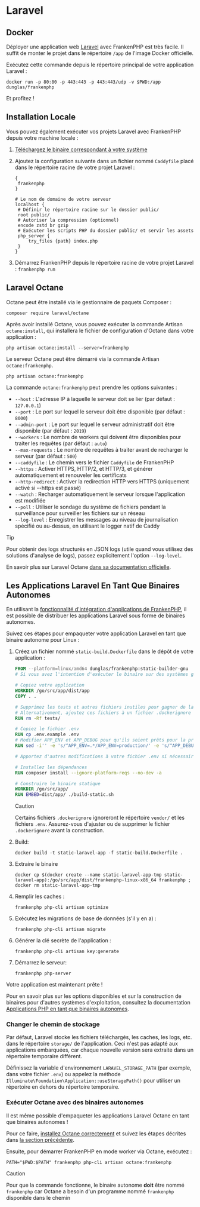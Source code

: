 # Laravel

## Docker

Déployer une application web [Laravel](https://laravel.com) avec FrankenPHP est très facile. Il suffit de monter le projet dans le répertoire `/app` de l'image Docker officielle.

Exécutez cette commande depuis le répertoire principal de votre application Laravel :

```console
docker run -p 80:80 -p 443:443 -p 443:443/udp -v $PWD:/app dunglas/frankenphp
```

Et profitez !

## Installation Locale

Vous pouvez également exécuter vos projets Laravel avec FrankenPHP depuis votre machine locale :

1. [Téléchargez le binaire correspondant à votre système](README.md#binaire-autonome)
2. Ajoutez la configuration suivante dans un fichier nommé `Caddyfile` placé dans le répertoire racine de votre projet Laravel :

   ```caddyfile
   {
   	frankenphp
   }

   # Le nom de domaine de votre serveur
   localhost {
   	# Définir le répertoire racine sur le dossier public/
   	root public/
   	# Autoriser la compression (optionnel)
   	encode zstd br gzip
   	# Exécuter les scripts PHP du dossier public/ et servir les assets
   	php_server {
   		try_files {path} index.php
   	}
   }
   ```

3. Démarrez FrankenPHP depuis le répertoire racine de votre projet Laravel : `frankenphp run`

## Laravel Octane

Octane peut être installé via le gestionnaire de paquets Composer :

```console
composer require laravel/octane
```

Après avoir installé Octane, vous pouvez exécuter la commande Artisan `octane:install`, qui installera le fichier de configuration d'Octane dans votre application :

```console
php artisan octane:install --server=frankenphp
```

Le serveur Octane peut être démarré via la commande Artisan `octane:frankenphp`.

```console
php artisan octane:frankenphp
```

La commande `octane:frankenphp` peut prendre les options suivantes :

- `--host` : L'adresse IP à laquelle le serveur doit se lier (par défaut : `127.0.0.1`)
- `--port` : Le port sur lequel le serveur doit être disponible (par défaut : `8000`)
- `--admin-port` : Le port sur lequel le serveur administratif doit être disponible (par défaut : `2019`)
- `--workers` : Le nombre de workers qui doivent être disponibles pour traiter les requêtes (par défaut : `auto`)
- `--max-requests` : Le nombre de requêtes à traiter avant de recharger le serveur (par défaut : `500`)
- `--caddyfile` : Le chemin vers le fichier `Caddyfile` de FrankenPHP
- `--https` : Activer HTTPS, HTTP/2, et HTTP/3, et générer automatiquement et renouveler les certificats
- `--http-redirect` : Activer la redirection HTTP vers HTTPS (uniquement activé si --https est passé)
- `--watch` : Recharger automatiquement le serveur lorsque l'application est modifiée
- `--poll` : Utiliser le sondage du système de fichiers pendant la surveillance pour surveiller les fichiers sur un réseau
- `--log-level` : Enregistrer les messages au niveau de journalisation spécifié ou au-dessus, en utilisant le logger natif de Caddy

> [!TIP]
> Pour obtenir des logs structurés en JSON logs (utile quand vous utilisez des solutions d'analyse de logs), passez explicitement l'option `--log-level`.

En savoir plus sur Laravel Octane [dans sa documentation officielle](https://laravel.com/docs/octane).

## Les Applications Laravel En Tant Que Binaires Autonomes

En utilisant la [fonctionnalité d'intégration d'applications de FrankenPHP](embed.md), il est possible de distribuer
les applications Laravel sous forme de binaires autonomes.

Suivez ces étapes pour empaqueter votre application Laravel en tant que binaire autonome pour Linux :

1. Créez un fichier nommé `static-build.Dockerfile` dans le dépôt de votre application :

   ```dockerfile
   FROM --platform=linux/amd64 dunglas/frankenphp:static-builder-gnu
   # Si vous avez l'intention d'exécuter le binaire sur des systèmes glibc, utilisez plutôt static-builder-gnu

   # Copiez votre application
   WORKDIR /go/src/app/dist/app
   COPY . .

   # Supprimez les tests et autres fichiers inutiles pour gagner de la place
   # Alternativement, ajoutez ces fichiers à un fichier .dockerignore
   RUN rm -Rf tests/

   # Copiez le fichier .env
   RUN cp .env.example .env
   # Modifier APP_ENV et APP_DEBUG pour qu'ils soient prêts pour la production
   RUN sed -i'' -e 's/^APP_ENV=.*/APP_ENV=production/' -e 's/^APP_DEBUG=.*/APP_DEBUG=false/' .env

   # Apportez d'autres modifications à votre fichier .env si nécessaire

   # Installez les dépendances
   RUN composer install --ignore-platform-reqs --no-dev -a

   # Construire le binaire statique
   WORKDIR /go/src/app/
   RUN EMBED=dist/app/ ./build-static.sh
   ```

   > [!CAUTION]
   >
   > Certains fichiers `.dockerignore` ignoreront le répertoire `vendor/`
   > et les fichiers `.env`. Assurez-vous d'ajuster ou de supprimer le fichier `.dockerignore` avant la construction.

2. Build:

   ```console
   docker build -t static-laravel-app -f static-build.Dockerfile .
   ```

3. Extraire le binaire

   ```console
   docker cp $(docker create --name static-laravel-app-tmp static-laravel-app):/go/src/app/dist/frankenphp-linux-x86_64 frankenphp ; docker rm static-laravel-app-tmp
   ```

4. Remplir les caches :

   ```console
   frankenphp php-cli artisan optimize
   ```

5. Exécutez les migrations de base de données (s'il y en a) :

   ```console
   frankenphp php-cli artisan migrate
   ```

6. Générer la clé secrète de l'application :

   ```console
   frankenphp php-cli artisan key:generate
   ```

7. Démarrez le serveur:

   ```console
   frankenphp php-server
   ```

Votre application est maintenant prête !

Pour en savoir plus sur les options disponibles et sur la construction de binaires pour d'autres systèmes d'exploitation,
consultez la documentation [Applications PHP en tant que binaires autonomes](embed.md).

### Changer le chemin de stockage

Par défaut, Laravel stocke les fichiers téléchargés, les caches, les logs, etc. dans le répertoire `storage/` de l'application.
Ceci n'est pas adapté aux applications embarquées, car chaque nouvelle version sera extraite dans un répertoire temporaire différent.

Définissez la variable d'environnement `LARAVEL_STORAGE_PATH` (par exemple, dans votre fichier `.env`) ou appelez la méthode `Illuminate\Foundation\Application::useStoragePath()` pour utiliser un répertoire en dehors du répertoire temporaire.

### Exécuter Octane avec des binaires autonomes

Il est même possible d'empaqueter les applications Laravel Octane en tant que binaires autonomes !

Pour ce faire, [installez Octane correctement](#laravel-octane) et suivez les étapes décrites dans [la section précédente](#les-applications-laravel-en-tant-que-binaires-autonomes).

Ensuite, pour démarrer FrankenPHP en mode worker via Octane, exécutez :

```console
PATH="$PWD:$PATH" frankenphp php-cli artisan octane:frankenphp
```

> [!CAUTION]
>
> Pour que la commande fonctionne, le binaire autonome **doit** être nommé `frankenphp`
> car Octane a besoin d'un programme nommé `frankenphp` disponible dans le chemin
